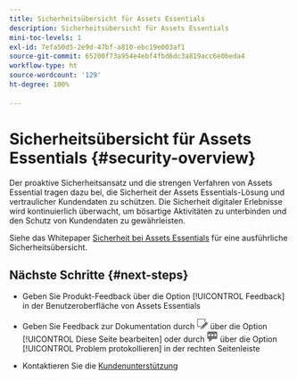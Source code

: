 ```yaml
---
title: Sicherheitsübersicht für Assets Essentials
description: Sicherheitsübersicht für Assets Essentials
mini-toc-levels: 1
exl-id: 7efa50d5-2e9d-47bf-a810-ebc19e003af1
source-git-commit: 65200f73a954e4ebf4fbd6dc3a819acc6e0beda4
workflow-type: ht
source-wordcount: '129'
ht-degree: 100%

---
```


# Sicherheitsübersicht für Assets Essentials {#security-overview}

Der proaktive Sicherheitsansatz und die strengen Verfahren von Assets Essential tragen dazu bei, die Sicherheit der Assets Essentials-Lösung und vertraulicher Kundendaten zu schützen. Die Sicherheit digitaler Erlebnisse wird kontinuierlich überwacht, um bösartige Aktivitäten zu unterbinden und den Schutz von Kundendaten zu gewährleisten.

Siehe das Whitepaper [Sicherheit bei Assets Essentials](https://www.adobe.com/content/dam/cc/en/trust-center/ungated/whitepapers/experience-cloud/adobe-experience-manager-assets-essentials-security-overview.pdf) für eine ausführliche Sicherheitsübersicht.

## Nächste Schritte {#next-steps}

* Geben Sie Produkt-Feedback über die Option [!UICONTROL Feedback] in der Benutzeroberfläche von Assets Essentials

* Geben Sie Feedback zur Dokumentation durch ![Bearbeiten der Seite](assets/do-not-localize/edit-page.png) über die Option [!UICONTROL Diese Seite bearbeiten] oder durch ![Erstellen eines GitHub-Themas](assets/do-not-localize/github-issue.png) über die Option [!UICONTROL Problem protokollieren] in der rechten Seitenleiste

* Kontaktieren Sie die [Kundenunterstützung](https://experienceleague.adobe.com/?support-solution=General&amp;lang=de#support)
